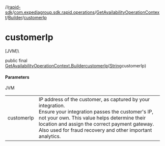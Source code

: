 //[rapid-sdk](../../../../index.md)/[com.expediagroup.sdk.rapid.operations](../../index.md)/[GetAvailabilityOperationContext](../index.md)/[Builder](index.md)/[customerIp](customer-ip.md)

# customerIp

[JVM]\

public final [GetAvailabilityOperationContext.Builder](index.md)[customerIp](customer-ip.md)([String](https://docs.oracle.com/javase/8/docs/api/java/lang/String.html)customerIp)

#### Parameters

JVM

| | |
|---|---|
| customerIp | IP address of the customer, as captured by your integration.<br> Ensure your integration passes the customer's IP, not your own. This value helps determine their location and assign the correct payment gateway.<br> Also used for fraud recovery and other important analytics. |
